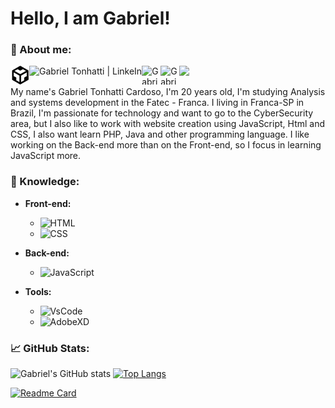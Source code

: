<b> Hello, I am Gabriel! </b>
====================
### <b> 💬 About me:</b>

<a href="https://twitter.com/GTonhatti">
  <img align="left" alt="Gabriel Tonhatti | Twitter" width="30px" src="https://raw.githubusercontent.com/anuraghazra/anuraghazra/master/assets/codesandbox.svg" />
</a>
<a href="https://www.linkedin.com/in/gabriel-tonhatti-2480561b9/">
  <img align="left" alt="Gabriel Tonhatti | LinkeIn" height = "30px" src="https://img.shields.io/badge/-Linkedin-0e76a8?style=flat&logo=Linkedin&logoColor=white&link=https://www.linkedin.com/in/karen-abib/" />
</a>
<a href="https://www.facebook.com/Gabriel.Tonhatti.1">
  <img align="left" alt="Gabriel Tonhatti | Facebook" width="30px" height = "30px" src="https://i1.wp.com/www.telesintese.com.br/wp-content/uploads/2016/09/facebook-flat-vector-logo-400x400.png?fit=400%2C400&ssl=1" />
</a>
<a href="https://www.instagram.com/gabrieltonhatti/">
  <img align="left" alt="Gabriel Tonhatti | Instagram" width="30px" height = "30px" src="https://www.itabirito.mg.leg.br/imagens/insta.png/image" />
</a>
<a address="mailto:gabrieltonhatti37@gmail.com" alt="Gmail">
  <img height=30 src="https://img.shields.io/badge/-Gmail-FF0000?style=flat&labelColor=FF0000&logo=gmail&logoColor=white&link=karen.abib@gmail.com" /></a>

   My name's Gabriel Tonhatti Cardoso, I'm 20 years old, I'm studying Analysis and systems development in the Fatec - Franca. I living in Franca-SP in Brazil, I'm passionate for technology and want to go to the CyberSecurity area, but I also like to work with website creation using JavaScript, Html and CSS, I also want learn PHP, Java and other programming language. I like working on the Back-end more than on the Front-end, so I focus in learning JavaScript more.

  

### <b> 📖 Knowledge:</b>

* <b> Front-end: </b>
  + ![HTML](https://camo.githubusercontent.com/cfdb48c5b546d4e05cc4b44bef33280591c4df29a5b75418bce9f45ad6f9253f/68747470733a2f2f696d672e736869656c64732e696f2f62616467652f2d48544d4c352d4533344632363f7374796c653d666c61742d737175617265266c6f676f3d68746d6c35266c6f676f436f6c6f723d666666666666)
  + ![CSS](https://camo.githubusercontent.com/2435c2a64789b8a71c701a1a593b4a6e6869789bfb0626e515dc2a6b6dffa6c5/68747470733a2f2f696d672e736869656c64732e696f2f62616467652f2d435353332d3135373242363f7374796c653d666c61742d737175617265266c6f676f3d63737333)

* <b> Back-end: </b>
  + ![JavaScript](https://camo.githubusercontent.com/621c38293a70f2ef1aff6cf0bb6b37058c4377b4a5c2bd3f53ceea28cc32957c/68747470733a2f2f696d672e736869656c64732e696f2f62616467652f2d4a6176615363726970742d4637444631453f7374796c653d666c61742d737175617265266c6f676f3d6a617661736372697074266c6f676f436f6c6f723d30303030303026636f6c6f723d464643453541)
  <!-- + <img src = "https://miro.medium.com/max/1004/1*ZfCTE6kZArxc0Nr_MybXPQ.png" alt="TypeScript"  width="85px" height = "20px">
  + ![PHP](https://camo.githubusercontent.com/21718c1a4a9c92ba404f03f3e4b461642feb157226f308f3fd830ee1cd3dbedc/68747470733a2f2f696d672e736869656c64732e696f2f62616467652f2d5048502d3737374242343f7374796c653d666c61742d737175617265266c6f676f3d706870266c6f676f436f6c6f723d666666666666) -->

* <b> Tools: </b>
  + ![VsCode](https://camo.githubusercontent.com/3f238f4debaebac55e4eddd1cfbf4d82cebc3657f184ffae03ac609b5047f274/68747470733a2f2f696d672e736869656c64732e696f2f62616467652f2d5653436f64652d3137313631353f7374796c653d666c6174266c6f676f3d56697375616c2b53747564696f2b436f6465266c6f676f436f6c6f723d776869746526636f6c6f723d303338346663)
  + ![AdobeXD](https://camo.githubusercontent.com/44b77bcaadf3a7e9983592c2a134b56ae808ca192c7d7dde7805fdf23cafa7ef/68747470733a2f2f696d672e736869656c64732e696f2f62616467652f41646f626558442d6663303364373f7374796c653d666c6174266c6f676f3d61646f6265266c6f676f436f6c6f723d626c61636b)

### <b>📈 GitHub Stats:</b>

![Gabriel's GitHub stats](https://github-readme-stats.vercel.app/api?username=GabrielTonhatti&show_icons=true&theme=dracula&hide_border=true&include_all_commits=true&count_private=true)
[![Top Langs](https://github-readme-stats.vercel.app/api/top-langs/?username=GabrielTonhatti&layout=compact&theme=dracula&hide_border=true)](https://github.com/anuraghazra/github-readme-stats)

[![Readme Card](https://github-readme-stats.vercel.app/api/pin/?username=GabrielTonhatti&repo=Estudos-JavaScript&theme=dracula&show_owner=true&hide_border=true)](https://github.com/GabrielTonhatti/Estudos-JavaScript)


